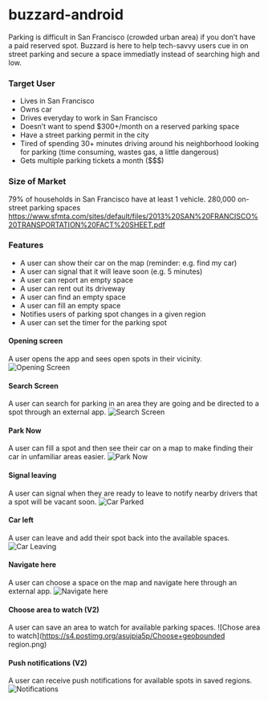 # buzzard-android
Parking is difficult in San Francisco (crowded urban area) if you don’t have a paid reserved spot. Buzzard is here to help tech-savvy users cue in on street parking and secure a space immediatly instead of searching high and low.

### Target User
- Lives in San Francisco
- Owns car
- Drives everyday to work in San Francisco
- Doesn’t want to spend $300+/month on a reserved parking space
- Have a street parking permit in the city
- Tired of spending 30+ minutes driving around his neighborhood looking for parking (time consuming, wastes gas, a little dangerous)
- Gets multiple parking tickets a month ($$$)

### Size of Market
79% of households in San Francisco have at least 1 vehicle.
280,000 on-street parking spaces
https://www.sfmta.com/sites/default/files/2013%20SAN%20FRANCISCO%20TRANSPORTATION%20FACT%20SHEET.pdf

### Features
- A user can show their car on the map (reminder: e.g. find my car)
- A user can signal that it will leave soon (e.g. 5 minutes)
- A user can report an empty space
- A user can rent out its driveway
- A user can find an empty space
- A user can fill an empty space
- Notifies users of parking spot changes in a given region
- A user can set the timer for the parking spot



#### Opening screen
A user opens the app and sees open spots in their vicinity.
![Opening Screen](https://s4.postimg.org/8e2o52twt/OpeningScreen.png)

#### Search Screen
A user can search for parking in an area they are going and be directed to a spot through an external app.
![Search Screen](https://s4.postimg.org/7r3rfjx0t/Search+Screen.png)

#### Park Now
A user can fill a spot and then see their car on a map to make finding their car in unfamiliar areas easier.
![Park Now](https://s4.postimg.org/3tghq5a7h/Park+Now.png)

#### Signal leaving
A user can signal when they are ready to leave to notify nearby drivers that a spot will be vacant soon.
![Car Parked](https://s4.postimg.org/enxxs2tbh/Car+Parked.png)

#### Car left
A user can leave and add their spot back into the available spaces.
![Car Leaving](https://s4.postimg.org/tvdxcfl65/Car+leaving.png)

#### Navigate here
A user can choose a space on the map and navigate here through an external app.
![Navigate here](https://s4.postimg.org/bb1pazkx9/navhere.png)

#### Choose area to watch (V2)
A user can save an area to watch for available parking spaces.
![Chose area to watch](https://s4.postimg.org/asujpia5p/Choose+geobounded region.png)

#### Push notifications (V2)
A user can receive push notifications for available spots in saved regions.
![Notifications](https://s4.postimg.org/ia3r4pzot/Notifications.png)
